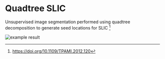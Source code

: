 # Quadtree SLIC
Unsupervised image segmentation performed using quadtree decomposition to generate seed locations for SLIC [^1]

![example result](example_result.png?raw=true "Example Result")

[^1]: https://doi.org/10.1109/TPAMI.2012.120
